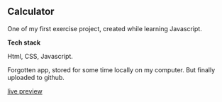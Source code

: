 ## Calculator

One of my first exercise project, created while learning Javascript.

**Tech stack**


Html, CSS, Javascript.

Forgotten app, stored for some time locally on my computer. But finally uploaded to github.

[live preview](https://geniapiano.github.io/Calculator/)
